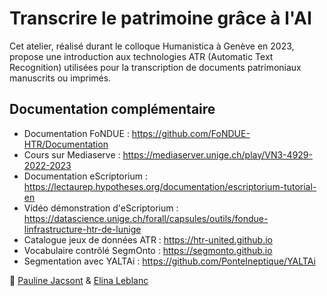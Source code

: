 # Transcrire le patrimoine grâce à l'AI
Cet atelier, réalisé durant le colloque Humanistica à Genève en 2023, propose une introduction aux technologies ATR (Automatic Text Recognition) utilisées pour la transcription de documents patrimoniaux manuscrits ou imprimés.

## Documentation complémentaire

- Documentation FoNDUE :  <https://github.com/FoNDUE-HTR/Documentation>
- Cours sur Mediaserve :  <https://mediaserver.unige.ch/play/VN3-4929-2022-2023>
- Documentation eScriptorium : <https://lectaurep.hypotheses.org/documentation/escriptorium-tutorial-en>
- Vidéo démonstration d'eScriptorium : <https://datascience.unige.ch/forall/capsules/outils/fondue-linfrastructure-htr-de-lunige>
- Catalogue jeux de données ATR :  <https://htr-united.github.io>
- Vocabulaire contrôlé SegmOnto : <https://segmonto.github.io>
- Segmentation avec YALTAi : <https://github.com/PonteIneptique/YALTAi>

📩 <a href="mailto:pauline.jacsont@unige.ch">Pauline Jacsont</a> & <a href="mailto:elina.leblanc@unige.ch">Elina Leblanc</a>
